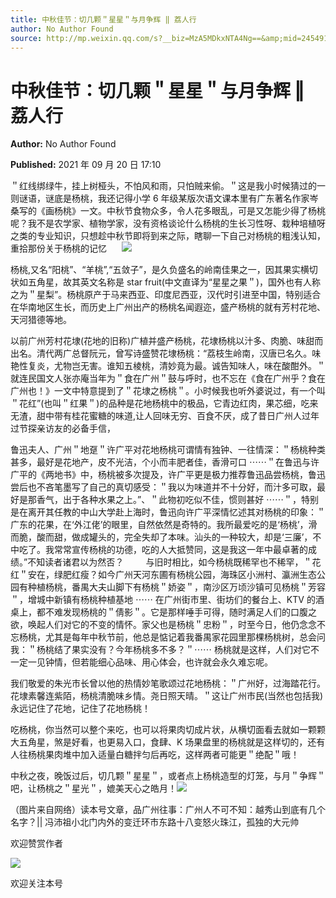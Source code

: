 ```yaml
---
title: 中秋佳节：切几颗＂星星＂与月争辉 ‖ 荔人行
author: No Author Found
source: http://mp.weixin.qq.com/s?__biz=MzA5MDkxNTA4Ng==&amp;mid=2454911503&amp;idx=1&amp;sn=ee574a0c959224fc0f0dc5d3c18dd08b&amp;chksm=87a2326eb0d5bb789e001c496e62796b6817f12d240896d511611648307382fc0cdd3da57e9b#rd
---
```


# 中秋佳节：切几颗＂星星＂与月争辉 ‖ 荔人行

**Author:** No Author Found

**Published:** 2021 年 09 月 20 日 17:10

＂红线绑绿牛，挂上树桠头，不怕风和雨，只怕贼来偷。＂这是我小时候猜过的一则谜语，谜底是杨桃，我还记得小学 6 年级某版次语文课本里有广东著名作家岑桑写的《画杨桃》一文。中秋节食物众多，令人花多眼乱，可是又怎能少得了杨桃呢？我不是农学家、植物学家，没有资格谈论什么杨桃的生长习性呀、栽种培植呀之类的专业知识，只想趁中秋节即将到来之际，瞎聊一下自己对杨桃的粗浅认知，重拾那份关于杨桃的记忆      ![](https://mmbiz.qpic.cn/mmbiz_jpg/PJWG74pLsMYTpg4OmGaOLpcOv272rJe8SgV36EIY8QibCojo6rp1miaicFnnoLzxyBxcbbXbic6n44diaRAukz1Zz4Q/640?wx_fmt=jpeg)

杨桃,又名“阳桃”、“羊桃”,“五敛子”，是久负盛名的岭南佳果之一，因其果实横切状如五角星，故其英文名称是 star fruit(中文直译为“星星之果＂)，国外也有人称之为＂星梨”。杨桃原产于马来西亚、印度尼西亚，汉代时引进至中国，特别适合在华南地区生长，而历史上广州出产的杨桃名闻遐迩，盛产杨桃的就有芳村花地、天河猎德等地。

以前广州芳村花埭(花地的旧称)广植并盛产杨桃，花埭杨桃以汁多、肉脆、味甜而出名。清代两广总督阮元，曾写诗盛赞花埭杨桃：“荔枝生岭南，汉唐已名久。味艳性复炎，尤物岂无害。谁知五棱桃，清妙竟为最。诚告知味人，味在酸酣外。＂就连民国文人张亦庵当年为＂食在广州＂鼓与呼时，也不忘在《食在广州乎？食在广州也！》一文中特意提到了＂花埭之杨桃＂。小时候我也听外婆说过，有一个叫＂花红”(也叫＂红果＂)的品种是花地杨桃中的极品，它青边红肉，果芯细，吃来无渣，甜中带有桂花蜜糖的味道,让人回味无穷、百食不厌，成了昔日广州人过年过节探亲访友的必备手信，

鲁迅夫人、广州＂地趸＂许广平对花地杨桃可谓情有独钟、一往情深：＂杨桃种类甚多，最好是花地产，皮不光洁，个小而丰肥者佳，香滑可口 ⋯⋯＂在鲁迅与许广平的《两地书》中，杨桃被多次提及，许广平更是极力推荐鲁迅品尝杨桃，鲁迅尝后也不吝笔墨写了自己的真切感受：＂我以为味道并不十分好，而汁多可取，最好是那香气，出于各种水果之上。”、＂此物初吃似不佳，惯则甚好 ⋯⋯＂，特别是在离开其任教的中山大学赴上海时，鲁迅向许广平深情忆述其对杨桃的印象：＂广东的花果，在‘外江佬’的眼里，自然依然是奇特的。我所最爱吃的是‘杨桃’，滑而脆，酸而甜，做成罐头的，完全失却了本味。汕头的一种较大，却是‘三廉’，不中吃了。我常常宣传杨桃的功德，吃的人大抵赞同，这是我这一年中最卓著的成绩。”不知读者诸君以为然否？         与旧时相比，如今杨桃既稀罕也不稀罕，＂花红＂安在，绿肥红瘦？如今广州天河东圃有杨桃公园，海珠区小洲村、瀛洲生态公园有种植杨桃，番禺大夫山脚下有杨桃＂娇姿＂，南沙区万顷沙镇可见杨桃＂芳容＂，增城中新镇有杨桃种植基地 ⋯⋯ 在广州街市里、街坊们的餐台上、KTV 的酒桌上，都不难发现杨桃的＂倩影＂。它是那样唾手可得，随时满足人们的口腹之欲，唤起人们对它的不变的情怀。家父也是杨桃＂忠粉＂，时至今日，他仍念念不忘杨桃，尤其是每年中秋节前，他总是惦记着我番禺家花园里那棵杨桃树，总会问我：＂杨桃结了果实没有？今年杨桃多不多？＂⋯⋯ 杨桃就是这样，人们对它不一定一见钟情，但若能细心品味、用心体会，也许就会永久难忘呢。

我们敬爱的朱光市长曾以他的热情妙笔歌颂过花地杨桃：＂广州好，过海踏花行。花埭素馨连紫陌，杨桃清脆味乡情。尧日照天晴。＂这让广州巿民(当然也包括我)永远记住了花地，记住了花地杨桃！

吃杨桃，你当然可以整个来吃，也可以将果肉切成片状，从横切面看去就如一颗颗大五角星，煞是好看，也更易入口，食肆、K 场果盘里的杨桃就是这样切的，还有人往杨桃果肉堆中加入适量白糖拌匀后再吃，这样两者可能更＂绝配＂哦！

中秋之夜，晚饭过后，切几颗＂星星＂，或者点上杨桃造型的灯笼，与月＂争辉＂吧，让杨桃之＂星光＂，媲美天心之皓月！![](https://mmbiz.qpic.cn/mmbiz_jpg/PJWG74pLsMYTpg4OmGaOLpcOv272rJe8Cs2nweYGbC0opWrD0B2Ru7XWibS1b9dJnh6o7vQ6Ad0b86jDCPx7VQA/640?wx_fmt=jpeg)

（图片来自网络）读本号文章，品广州往事：广州人不可不知：越秀山到底有几个名字？|| 冯沛祖小北门内外的变迁环市东路十八变怒火珠江，孤独的大元帅

欢迎赞赏作者

![](https://mmbiz.qpic.cn/mmbiz_jpg/PJWG74pLsMattAskmpcvtPqMpIAHv903ej09445slGiacxZia7YJLTjTfduepq4uPgA9SsCrq2xPG9UmJD0ao2MA/640?wx_fmt=jpeg)

欢迎关注本号
